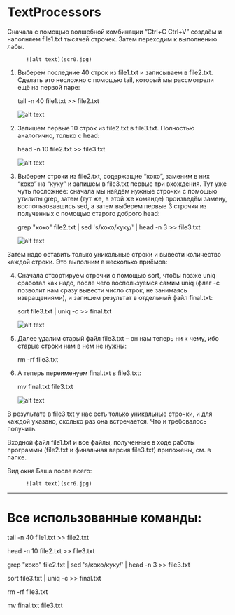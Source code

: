 # TextProcessors
Сначала с помощью волшебной комбинации “Ctrl+C Ctrl+V” создаём и наполняем file1.txt тысячей строчек. Затем переходим к выполнению лабы.
          
          ![alt text](scr0.jpg)
          
  1)	Выберем последние 40 строк из file1.txt и записываем в file2.txt. Сделать это несложно с помощью tail, который мы рассмотрели ещё на первой паре:
          
          tail -n 40 file1.txt >> file2.txt
          
          ![alt text](scr1.jpg)
          
  2)	Запишем первые 10 строк из file2.txt в file3.txt. Полностью аналогично, только с head:
         
         head -n 10 file2.txt >> file3.txt
          
          ![alt text](scr2.jpg)
          
  3)	Выберем строки из file2.txt, содержащие “коко”, заменим в них “коко” на “куку” и запишем в file3.txt первые три вхождения. Тут уже чуть посложнее: сначала мы найдём нужные строчки с помощью утилиты grep, затем (тут же, в этой же команде) произведём замену, воспользовавшись sed, а затем выберем первые 3 строчки из полученных с помощью старого доброго head:
          
          grep "коко" file2.txt | sed 's/коко/куку/' | head -n 3 >> file3.txt
          
          ![alt text](scr3.jpg)
          

Затем надо оставить только уникальные строки и вывести количество каждой строки. Это выполним в несколько приёмов:

  4)	Сначала отсортируем строчки с помощью sort, чтобы позже uniq сработал как надо, после чего воспользуемся самим uniq (флаг -c позволит нам сразу вывести число строк, не занимаясь извращениями), и запишем результат в отдельный файл final.txt:
          
          sort file3.txt | uniq -c >> final.txt
          
          ![alt text](scr4.jpg)
          
  5)	Далее удалим старый файл file3.txt – он нам теперь ни к чему, ибо старые строки нам в нём не нужны:
          
          rm -rf file3.txt
  6)	А теперь переименуем final.txt в file3.txt:
          
          mv final.txt file3.txt

          
          ![alt text](scr5.jpg)
          
В результате в file3.txt у нас есть только уникальные строчки, и для каждой указано, сколько раз она встречается. Что и требовалось получить.

Входной файл file1.txt и все файлы, полученные в ходе работы программы (file2.txt и финальная версия file3.txt) приложены, см. в папке.

Вид окна Баша после всего:
          
          ![alt text](scr6.jpg)
          
______________________________________________________________

# Все использованные команды:

  tail -n 40 file1.txt >> file2.txt
  
  head -n 10 file2.txt >> file3.txt
  
  grep "коко" file2.txt | sed 's/коко/куку/' | head -n 3 >> file3.txt
  
  sort file3.txt | uniq -c >> final.txt
  
  rm -rf file3.txt
  
  mv final.txt file3.txt
  
